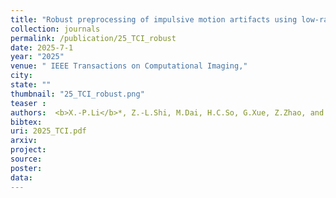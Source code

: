 ```yaml
---
title: "Robust preprocessing of impulsive motion artifacts using low-rank matrix recovery for electrical impedance tomography"
collection: journals
permalink: /publication/25_TCI_robust
date: 2025-7-1
year: "2025"
venue: " IEEE Transactions on Computational Imaging,"
city: 
state: ""
thumbnail: "25_TCI_robust.png"
teaser : 
authors:  <b>X.-P.Li</b>*, Z.-L.Shi, M.Dai, H.C.So, G.Xue, Z.Zhao, and L.Yang
bibtex: 
uri: 2025_TCI.pdf
arxiv: 
project: 
source: 
poster: 
data:
---
```



